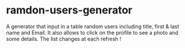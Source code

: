 # ramdon-users-generator
A generator that input in a table random users including title, first &amp; last name and Email. It also allows to click on the profile to see a photo and some details. The list changes at each refresh !
